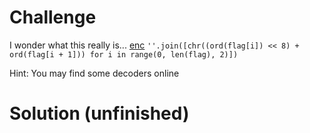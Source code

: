 # Challenge

I wonder what this really is... [enc](https://mercury.picoctf.net/static/2b4cea9b07db22bf4f933fddd1b8caa9/enc) ```''.join([chr((ord(flag[i]) << 8) + ord(flag[i + 1])) for i in range(0, len(flag), 2)])```

Hint: You may find some decoders online

# Solution (unfinished)

